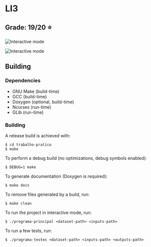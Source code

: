 # LI3

## Grade: 19/20 :star:

![Interactive mode](trabalho-pratico/Relatorio/2ª%20Fase/Images/settings.png)

![Interactive mode](trabalho-pratico/Relatorio/2ª%20Fase/Images/result.png)

## Building

### Dependencies

 - GNU Make (build-time)
 - GCC (build-time)
 - Doxygen (optional, build-time)
 - Ncurses (run-time)
 - GLib (run-time)


### Building

A release build is achieved with:

``` console
$ cd trabalho-pratico
$ make
```

To perform a debug build (no optimizations, debug symbols enabled):

``` console
$ DEBUG=1 make
```

To generate documentation (Doxygen is required):

``` console
$ make docs
```

To remove files generated by a build, run:

``` console
$ make clean
```

To run the project in interactive mode, run:

``` console
$ ./programa-principal <dataset-path> <inputs-path>
```

To run a few tests, run:

``` console
$ ./programa-testes <dataset-path> <inputs-path> <outputs-path>
```
